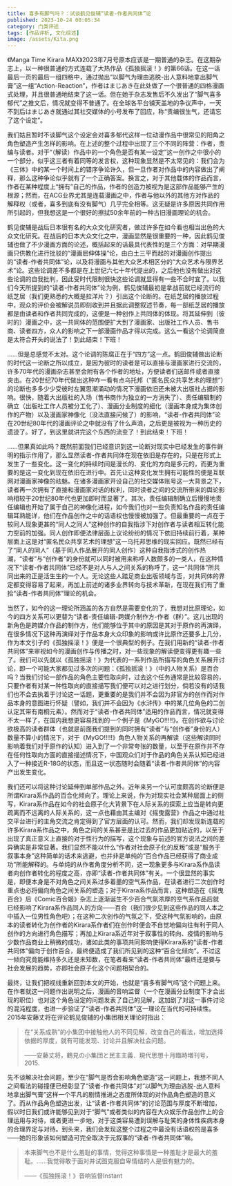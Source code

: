 ```yaml
---
title: 喜多有脚气吗？：试谈鹤见俊辅“读者-作者共同体”论
published: 2023-10-24 00:05:34
category: 门类评述
tags: [作品评析, 文化综述]
image: /assets/Kita.png
---
```


《Manga Time Kirara MAX》2023年7月号原本应该是一期普通的杂志。在这期杂志上，以一种很普通的方式连载了大热作品《孤独摇滚！》的第66话。在这一话最后一页的最后一组四格中，通过抛出“以脚气为理由逃脱-出人意料地拿出脚气膏”这一组“Action-Reaction”，作者はまじあき在此处做了一个很普通的四格漫画式处理，并且很普通地结束了这一话。但在她于杂志发售后不久发出了“脚气喜多郁代”之推文后，情况就变得不普通了。在全球各平台铺天盖地的争议声中，一天不到后はまじあき就通过其社交媒体的小号发布了回应，称“责编很生气，还请忘了这个设定”。

我们姑且暂时不谈脚气这个设定会对喜多郁代这样一位动漫作品中很常见的阳角之角色塑造产生怎样的影响。在上述的整个过程中出现了三个不同的阵营：作者，责编与读者。对于“（解读）作品中的一个角色是否有某一设定”这一创作之中很小的一个部分，似乎这三者有着同等的发言权，这种现象显然是不太常见的：我们会为《三体》中的某一个时间上的错序争论许久，但一旦作者对作品中的内容做出了阐释，那么这种争论似乎就有了一个正确答案。换言之，对于其他载体的作品而言，作者在某种程度上“拥有”自己的作品，作者的创造力被视为是这部作品能够产生的根源；然而，在ACG业界尤其是连载漫画之中，作者与他以外的其他方对作品的解释权（或者，喜多到底有没有脚气）几乎完全相等。这无疑是许多原因共同作用所引起的，但我想这是一个很好的擦拭50余年前的一种古旧漫画理论的机会。

鹤见俊辅是战后日本很有名的大众文化研究者，做过许多在如今看也相当出色的大众文化研究。在战后的日本大众文化之中，漫画显然是很重要的一种，因此鹤见俊辅也做了不少漫画方面的论述，概括起来的话最具代表性的是三个方面：对早期漫画只供教化进行批驳的“漫画屈伸体操”论，由白土三平而起的对漫画创作提出的“读者-作者共同体”论，以及将漫画与其他大众艺术相区分的“大众艺术与限界艺术”论。这些论调差不多都是在上世纪六七十年代提出的，之后他也没有做出对这些论调的自我批判，因此受时代限制很快这些论调就显得有一些不合时宜了。以我们今天所提到的“读者-作者共同体”论为例，鹤见俊辅最初是拿战前就已经流行的纸芝居（我们更熟悉的大概是拉洋片？）引出这个论断的。在纸芝居的播放过程中，观众的评价会被解说员即刻收到并且据此调整叙述节奏，每一部纸芝居的播放都是由读者和作者共同完成的，这便是一种创作上共同体的体现。将其延伸到（彼时的）漫画之中，这一共同体的范围便扩大到了漫画家、出版社工作人员、售书商、读者四方，众人的影响之下一部漫画作品才得以完成。这么一看这个论调简直是太符合开头的说法了！到此结束！下班！

……但是总感觉不太对。这个论调的陈腐正在于“四方”这一点。鹤田俊辅做出论断的时代这一论断之所以成立，是因为彼时的读者是可以直接与漫画家进行交流的，许多70年代的漫画杂志甚至会附有各个作者的地址，方便读者们送邮件或者直接突击。在20世纪70年代做出这种咋一看有点乌托邦（“匿名民众共享艺术的理想”）的论断也多多少少受彼时左翼思潮涌动的情况下漫画依旧还未被大出版社占据的影响。很快，随着大出版社的入场（售书商作为独立的一方消失了）、责任编辑制的确立（出版社工作人员被分工化了）、漫画分业制度的细化（漫画本身成为集体创作的产物）以及漫画家神像化（没法直接问候了）的影响，“读者-作者共同体”论在20世纪80年代的漫画评论之中就没有了什么声浪，之后更是被视为一种历史的遗迹了。好了，到这里就讲完这个东西的流变了！到此结束！下班！

……但果真如此吗？既然前面我们已经意识到这一论断对现实中已经发生的事件鲜明的指示作用了，那么显然读者-作者共同体在现在依旧是存在的，只是在形式上发生了一些变化。这一变化的持续时间是漫长的、变化的方向是多元的，而更为重要的是这一变化到现在依旧在进行中。首先让这种变化发生拥有可能性的便是互联网对漫画家神像的祛魅。在诸多漫画家开设自己的社交媒体账号这一大背景之下，读者再一次拥有了直接和漫画家对话的权利，同时读者之间的交流所带来的舆论影响相较于20世纪80年代也更加即时而显著了。其次，责任编辑制确立后慢慢地责任编辑也开始了属于自己的神像化进程，如今我们也对一些负责知名作品的责任编辑耳熟能详，他们在作品创作之中的话语权也慢慢被加强了。但最重要的一点在于较同人现象更甚的“同人之同人”这种创作的自我指涉下对创作者与读者相互转化能力空前的加强。同人创作即便法律层面上议论纷纷的情况下依旧持续前行着，某种层面上这是对“匿名民众共享艺术的理想”这一乌托邦思维的现实回应。既然已经有了“同人的同人”（基于同人作品展开的同人创作）这种自我指涉式的创作热潮，“读者”与“创作者”的身份就可以同时被用来称呼人数颇多的一类人，在这种情况下“读者-作者共同体”已经不是对人与人之间关系的称呼了，这一“共同体”所共同出来的正是活生生的一个人。无论这些人踏足商业出版领域与否，对共同体的界定都变得容易了起来，再加上前述的诸多业界转向与技术革新，在现在我们有了重拾“读者-作者共同体”理论的机会。

当然了，如今的这一理论所涵盖的各方自然是需要变化的了，我想对比原理论，如今的四方关系可以更替为“读者-责任编辑-跨媒介制作方-作者（群）”。这儿出现的新角色是跨媒介作品的制作方，他们能够位于其中的原因是其对于原作的再演绎，在很多情况下这种再演绎对于作品本身大众印象的影响或许比原作还要多上几分，作为本文引子的《孤独摇滚！》便是一个很典型的例子。在我们用新的“读者-作者共同体”来审视如今的漫画创作与传播之时，对一些现象的解读便变得更有趣一些了。我们可以先就以《孤独摇滚！》为代表的一系列作品所描写的角色关系展开讨论，即一个可能大家都见过多次的问题：《孤独摇滚！》（中的人物关系）是百合吗？当我们讨论一部作品的角色主要性取向时，过去这个任务通常是比较容易的，只要作者有对某一种性取向的直接描写我们便可以对之进行划分，倘若没有的话我们也不会去执着于讨论这一话题，更重要的是我们并不会因为非官方的创作而对作品本身的意图进行怀疑（譬如，我们并不会因为《水浒传》中的某几位角色的二创认定其带有南桐元素）。然而对于“读者-作者共同体”适用的作品而言，情况就变得不太一样了，在国内我想更容易找到的一个例子是《MyGO!!!!!》。在创作欲与讨论欲极高的读者群体（也就是前面我们提到的同时拥有“读者”与“创作者”身份的人）数量不算小的情况下，对于《MyGO!!!!!》角色人物关系的再解读（这些解读同时影响着我们对于原作的认知）进入到了一个非常夸张的数量，以至于在原作并不存在任何性取向方面的直接描述情况下，中国观众们对于作品的角色关系认知已经进入了一种接近R-18G的状态，而且这一状态随时会随着“读者-作者共同体”的内容产出发生变化。

我们还可以将这种讨论延伸到单部作品之外。近年来另一个认可度颇高的论断便是所谓Kirara系作品的百合化倾向了。理论上来说，作为对现实社会某种层面上的侧写，Kirara系作品在如今的社会原子化大背景下在人际关系的探索上应当是转向更疏离而不远离的人际关系的，这一点也藉由其主编对《摇曳露营》作品之中通过社交平台进行的主角交流之肯定得到了官方层面的认可。然而，我们却发现新连载的许多Kirara系作品之中，角色之间的关系甚至是比过去的作品更加贴近的，以至于出现了真正意义上直接的对于性行为的描写，这个现象与前述的官方说法之间的差异确实是非常显著。我们显然不能以什么“作者对社会原子化的反叛”或是“服务于叙事本身”这种简单的话术来逃避，也并非是单纯的“百合作品已经获得了商业成功”所能解释的。与单纯的从作者角度分析不同，这一现象更多与Kirara系作品读者向创作者转化的程度之高，亦即“读者-作者共同体”有关。一个很显然的事实是，即便本身是不对角色之间关系过多着墨的空气系作品，在读者进行二次创作时重点也必将偏向角色之间关系的塑造；对于Kirara系作品而言，这种塑造在《摇曳百合》后《Comic百合姬》杂志上逐渐诞生不少百合气氛浓厚的空气系作品后就已经影响了Kirara系作品同人的方向——百合（我们很少见到这些作品的同人本之中插入一位男性角色吧）；在这种二次创作的气氛之下，受这种气氛影响的，由原本的读者转化为创作者的Kirara系作者们在创作时便会不自觉地偏向往有利于同人创作的方向进行角色描写；再加上Kirara系近年对于叙事性的转向、疫情的影响与少数作品商业上稍微的成功，诸如此类的事项共同影响使得Kirara系的“读者-作者共同体”偏向于创作百合，最终便造成了我们所见到的这种“百合化倾向”。不过这一倾向究竟能维持多久还是未知数，在笔者看来“读者-作者共同体”最终还是要与社会发展的趋势，亦即社会原子化这个问题相契合的。

最终，让我们把视线重新回到本文的开始，也就是“喜多有脚气吗”这个问题上来。在作者就这一问题作出说明之后，漫画的音响监督（一个在漫画分业制度下才会出现的职位）也对这个角色设定的问题发表了自己的见解，这加剧了对这一事件讨论的混沌程度，也进一步验证了“读者-作者共同体”这一理论在当代的可持续性。2015年安藤丈将在评论鹤见俊辅的小集团相关理论时指出：

> 在“关系成熟”的小集团中接触他人的不同见解，改变自己的看法，增加选择依据的厚度，就有可能发现、讨论并且解决社会问题。
>
> ——安藤丈将，鶴見の小集団と民主主義．現代思想十月臨時増刊号，2015.

先不谈解决社会问题，至少在“脚气是否会影响角色塑造”这一问题上，我想不同人之间看法的碰撞便已经彰显了“读者-作者共同体”对“以脚气为理由逃脱-出人意料地拿出脚气膏”这样一个平凡的剧情推进之态度所体现的对作品角色塑造的意义了。而从作品角色塑造出发，让“读者-作者共同体”的讨论范围与厚度不断增加，假以时日我们或许能够见到对于“脚气”或者类似的内容在大众娱乐作品创作上的合理运用与对待，或者更进一步地，对于这类容易遭到误解与耻笑的身体性疾病本身的合理界定与对待。到头来，我们会发现这整个过程之中最没有话语权的是喜多——她的形象该如何塑造可完全取决于元叙事的“读者-作者共同体”嘛。

> 本来脚气也不是什么羞耻的事情，觉得这种事情是一种羞耻才是最大的羞耻。……我觉得敢于面对并试图克服自卑情结的人是很有魅力的。
>
> ——《孤独摇滚！》音响监督Instant
